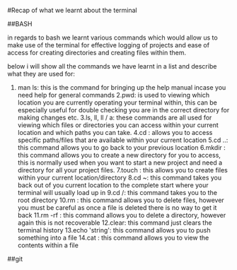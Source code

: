 #Recap of what we learnt about the terminal

##BASH

in regards to bash we learnt various commands which would allow us to make use of the terminal for effective logging of projects and ease of access for creating directories and creating files within them.

below i will show all the commands we have learnt in a list and describe what they are used for:

1. man ls: this is the command for bringing up the help manual incase you need help for general commands
2.pwd: is used to viewing which location you are currently operating your terminal within, this can be especially useful for double checking you are in the correct directory for making changes etc.
3.ls, ll, ll / a: these commands are all used for viewing which files or directories you can access within your current location and which paths you can take.
4.cd <location>: allows you to access specific paths/files that are available within your current location
5.cd ..: this command allows you to go back to your previous location
6.mkdir <path>: this command allows you to create a new directory for you to access, this is normally used when you want to start a new project and need a directory for all your project files.
7.touch <path>: this allows you to create files within your current location/directory
8.cd ~: this command takes you back out of you current location to the complete start where your terminal will usually load up in
9.cd /: this command takes you to the root directory
10.rm <file>: this command allows you to delete files, however you must be careful as once a file is deleted there is no way to get it back
11.rm -rf <folder>: this command allows you to delete a directory, however again this is not recoverable
12.clear: this command just clears the terminal history
13.echo 'string': this command allows you to push something into a file
14.cat <file>: this command allows you to view the contents within a file

##git
